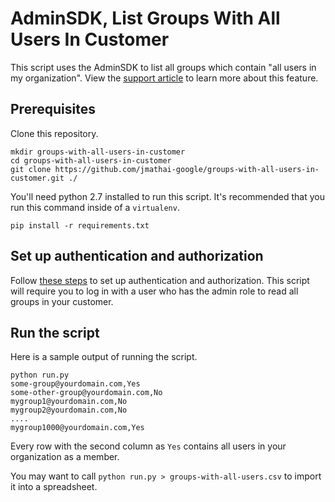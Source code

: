 # AdminSDK, List Groups With All Users In Customer

This script uses the AdminSDK to list all groups which contain "all users in my organization". View the [support article](https://support.google.com/a/answer/6191469?hl=en&visit_id=636804153881207464-2829703435&rd=1) to learn more about this feature.

## Prerequisites

Clone this repository.

```
mkdir groups-with-all-users-in-customer
cd groups-with-all-users-in-customer
git clone https://github.com/jmathai-google/groups-with-all-users-in-customer.git ./
```

You'll need python 2.7 installed to run this script. It's recommended that you run this command inside of a `virtualenv`.

```
pip install -r requirements.txt
```

## Set up authentication and authorization

Follow [these steps](https://developers.google.com/admin-sdk/directory/v1/quickstart/python) to set up authentication and authorization. This script will require you to log in with a user who has the admin role to read all groups in your customer.

## Run the script

Here is a sample output of running the script.

```
python run.py
some-group@yourdomain.com,Yes
some-other-group@yourdomain.com,No
mygroup1@yourdomain.com,No
mygroup2@yourdomain.com,No
....
mygroup1000@yourdomain.com,Yes
```

Every row with the second column as `Yes` contains all users in your organization as a member.

You may want to call `python run.py > groups-with-all-users.csv` to import it into a spreadsheet.
